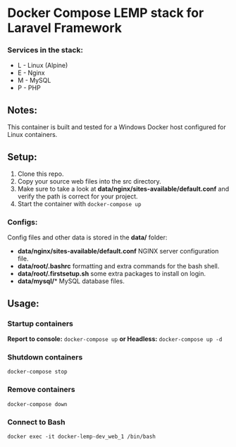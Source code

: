 Docker Compose LEMP stack for Laravel Framework
=
### Services in the stack:
* L - Linux (Alpine)
* E - Nginx
* M - MySQL
* P - PHP

## Notes:
This container is built and tested for a Windows Docker host configured for Linux containers.

## Setup:
1. Clone this repo.
2. Copy your source web files into the src directory.
3. Make sure to take a look at **data/nginx/sites-available/default.conf** and verify the path is correct for your project.
4. Start the container with `docker-compose up`

 ### Configs:
Config files and other data is stored in the **data/** folder:
* **data/nginx/sites-available/default.conf** NGINX server configuration file.
* **data/root/.bashrc** formatting and extra commands for the bash shell.
* **data/root/.firstsetup.sh** some extra packages to install on login.
* **data/mysql/*** MySQL database files.

## Usage:

### Startup containers
**Report to console:** `docker-compose up`
**or Headless:** `docker-compose up -d`

### Shutdown containers
`docker-compose stop`

### Remove containers
`docker-compose down`

### Connect to Bash
`docker exec -it docker-lemp-dev_web_1 /bin/bash`
